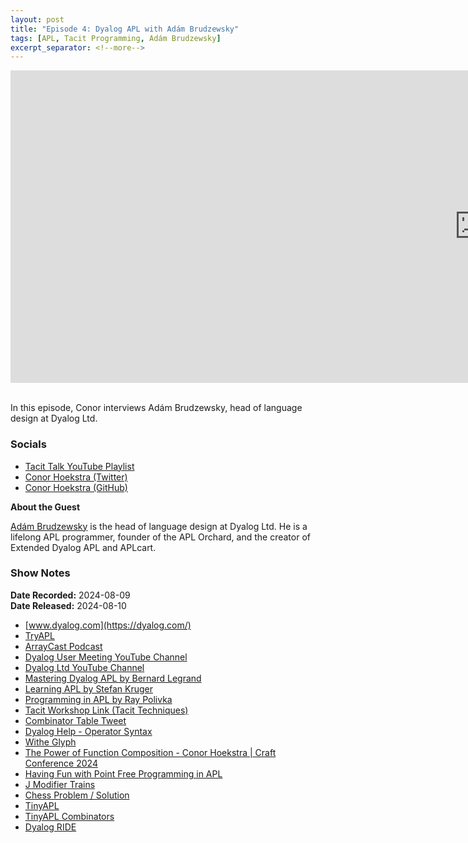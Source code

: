 ```yaml
---
layout: post
title: "Episode 4: Dyalog APL with Adám Brudzewsky"
tags: [APL, Tacit Programming, Adám Brudzewsky]
excerpt_separator: <!--more-->
---
```


<center>
<iframe width="1500" height="500" src="https://www.youtube.com/embed/6LrQithKj8w?si=9q6mPBH8pumP_eIo"
                title="YouTube video player" frameborder="0"
                allow="accelerometer; autoplay; clipboard-write; encrypted-media; gyroscope; picture-in-picture; web-share"
                referrerpolicy="strict-origin-when-cross-origin" allowfullscreen></iframe>
</center>

<br>In this episode, Conor interviews Adám Brudzewsky, head of language design at Dyalog Ltd.

<!--more-->

### Socials

* [Tacit Talk YouTube Playlist](https://www.youtube.com/playlist?list=PLVFrD1dmDdvenJhYti3HomLRkC4_Y9AXA)
* [Conor Hoekstra (Twitter)](https://twitter.com/code_report)
* [Conor Hoekstra (GitHub)](https://github.com/codereport/)

**About the Guest**

[Adám Brudzewsky](https://x.com/a_brudz) is the head of language design at Dyalog Ltd. He is a lifelong APL programmer, founder of the APL Orchard, and the creator of Extended Dyalog APL and APLcart.

### Show Notes

**Date Recorded:** 2024-08-09 <br>
**Date Released:** 2024-08-10 <br>

* [www.dyalog.com](https://dyalog.com/)
* [TryAPL](https://tryapl.org/)
* [ArrayCast Podcast](https://www.arraycast.com/) 
* [Dyalog User Meeting YouTube Channel](https://www.youtube.com/@dyalogusermeeting)
* [Dyalog Ltd YouTube Channel](https://www.youtube.com/@dyalogltd)
* [Mastering Dyalog APL by Bernard Legrand](https://mastering.dyalog.com/README.html)
* [Learning APL by Stefan Kruger](https://xpqz.github.io/learnapl/intro.html)
* [Programming in APL by Ray Polivka](https://aplclass.com/book/)
* [Tacit Workshop Link (Tacit Techniques)](https://www.dyalog.com/uploads/conference/dyalog23/materials/SA2_TacitTechniques.pdf)
* [Combinator Table Tweet](https://x.com/code_report/status/1821907391794848206)
* [Dyalog Help - Operator Syntax](https://help.dyalog.com/latest/index.htm#Language/Primitive%20Operators/Operator%20Syntax.htm)
* [Withe Glyph](https://aplwiki.com/wiki/Withe)
* [The Power of Function Composition - Conor Hoekstra | Craft Conference 2024](https://www.youtube.com/watch?v=umb5vTP_g7c)
* [Having Fun with Point Free Programming in APL](https://www.youtube.com/watch?v=E_88uuwhdi4)
* [J Modifier Trains](https://code.jsoftware.com/wiki/Vocabulary/ModifierTrains)
* [Chess Problem / Solution](https://github.com/codereport/bqn-code/blob/main/pwc/281-2.bqn)
* [TinyAPL](https://tinyapl.rubenverg.com/)
* [TinyAPL Combinators](https://tinyapl.rubenverg.com/docs/info/combinators)
* [Dyalog RIDE](https://github.com/Dyalog/ride)
